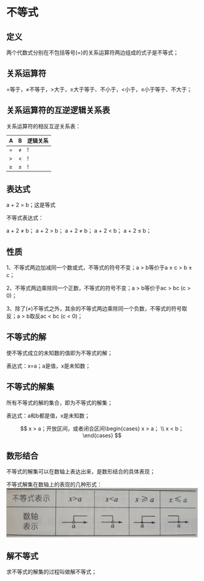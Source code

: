 # 不等式

## 定义
两个代数式分别在不包括等号(=)的关系运算符两边组成的式子是不等式；

## 关系运算符
$=$等于，$\ne$不等于，$>$大于，$\geqslant$大于等于、不小于，$<$小于，$\leqslant$小于等于、不大于；

## 关系运算符的互逆逻辑关系表

关系运算符的相反互逆关系表：

| A | B | 逻辑关系 |
|---|---|---|
| $=$ | $\ne$ | ! |
| $>$ | $<$ | ! |
| $\geqslant$ | $\leqslant$ | ! |

## 表达式
a + 2 = b；这是等式

不等式表达式：

a + 2 $\ne$ b；
a + 2 > b；
a + 2 $\ne$ b；
a + 2 < b；
a + 2 $\leqslant$ b；

## 性质
1、不等式两边加减同一个数或式，不等式的符号不变；a > b等价于a $\pm$ c > b $\pm$ c；

2、不等式两边乘除同一个正数，不等式的符号不变；a > b等价于ac > bc (c > 0)；

3、除了($\ne$)不等式之外，其余的不等式两边乘除同一个负数，不等式的符号取反；a > b取反ac < bc (c < 0)；


## 不等式的解
使不等式成立的未知数的值即为不等式的解；

表达式：x=a；a是值，x是未知数；

## 不等式的解集
所有不等式的解的集合，即为不等式的解集；

表达式：a和b都是值，x是未知数；

$$
x > a；开放区间，或者闭合区间\begin{cases}
x > a；
\\
x < b；
\end{cases}
$$

## 数形结合
不等式的解集可以在数轴上表达出来，是数形结合的具体表现；

不等式解集在数轴上的表现的几种形式：
![](../images/不等式数轴表示.png)

## 解不等式
求不等式的解集的过程叫做解不等式；
